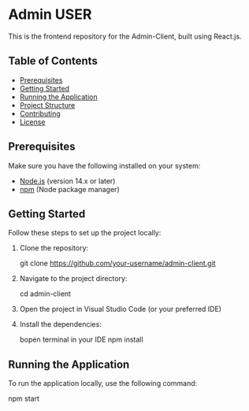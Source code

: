 # Admin USER
This is the frontend repository for the Admin-Client, built using React.js.

## Table of Contents

- [Prerequisites](#prerequisites)
- [Getting Started](#getting-started)
- [Running the Application](#running-the-application)
- [Project Structure](#project-structure)
- [Contributing](#contributing)
- [License](#license)

## Prerequisites

Make sure you have the following installed on your system:

- [Node.js](https://nodejs.org/) (version 14.x or later)
- [npm](https://www.npmjs.com/) (Node package manager)

## Getting Started

Follow these steps to set up the project locally:

1. Clone the repository:

    git clone https://github.com/your-username/admin-client.git
    

2. Navigate to the project directory:

    cd admin-client
    

3. Open the project in Visual Studio Code (or your preferred IDE)

4. Install the dependencies:

    bopen terminal in your IDE
    npm install
    

## Running the Application

To run the application locally, use the following command:

npm start
